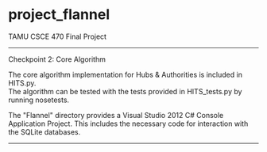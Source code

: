project_flannel
===============

TAMU CSCE 470 Final Project

-----------------------

Checkpoint 2: Core Algorithm

The core algorithm implementation for Hubs & Authorities is included in HITS.py.  
The algorithm can be tested with the tests provided in HITS_tests.py by running nosetests.

The "Flannel" directory provides a Visual Studio 2012 C# Console Application Project.
This includes the necessary code for interaction with the SQLite databases.

-----------------------
